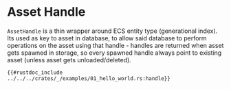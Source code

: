 # Asset Handle

`AssetHandle` is a thin wrapper around ECS entity type (generational index).
Its used as key to asset in database, to allow said database to perform operations
on the asset using that handle - handles are returned when asset gets spawned in
storage, so every spawned handle always point to existing asset (unless asset gets
unloaded/deleted).

```rust,ignore
{{#rustdoc_include ../../../crates/_/examples/01_hello_world.rs:handle}}
```
